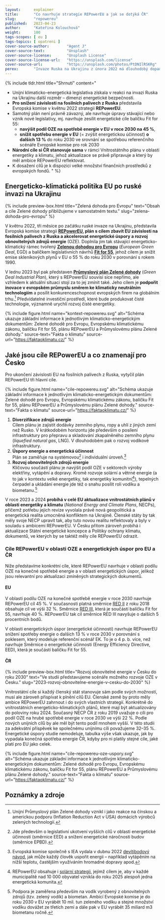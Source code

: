 ```yaml
---
layout:      explainer
title:       "Co navrhuje strategie REPowerEU a jak se dotýká ČR"
slug:        "repowereu"
published:   2023-04-23
author:      "Kateřina Kolouchová"
weight:      100
tags-scopes: [ eu ]
tags-topics: [ opatreni ]
cover-source-author:        "Agent J"
cover-source-text:          "Unsplash"
cover-source-license:       "Unsplash License"
cover-source-license-url:   "https://unsplash.com/license"
cover-source-url:           "https://unsplash.com/photos/PtDNIlRSKRg"
perex:       "Invaze Ruska na Ukrajinu z února 2022 má dlouhodobý dopad na energeticko-klimatické politiky EU. Zesiluje již probíhající energetickou krizi, ohrožuje evropskou energetickou bezpečnost a boří převládající paradigma fosilního plynu jako přechodného paliva na cestě ke klimatické neutralitě. Naplno se ukázalo, že energetická i klimatická krize mají společného jmenovatele – fosilní paliva. A tedy i společné řešení, kterým je nahrazení fosilních paliv čistými zdroji energie a investice do energetické účinnosti a úspor. Současnou krizi tak lze vnímat jako příležitost k větší evropské a národní energetické soběstačnosti a bezpečnosti, což povede ke snížení emisí skleníkových plynů a naplnění závazků Pařížské dohody."
---
```


{% include tldr.html
    title="Shrnutí"
    content="
- Unijní klimaticko-energetická legislativa získala v reakci na invazi Ruska na Ukrajinu další rozměr – dimenzi energetické bezpečnosti.
- **Pro snížení závislosti na fosilních palivech z Ruska** představila Evropská komise v květnu 2022 strategii **REPowerEU**.
- Samotný plán není právně závazný, ale navrhuje úpravy stávající nebo vznik nové legislativy, mj. navrhuje zesílit energetické cíle balíčku Fit for 55:
  - **navýšit podíl OZE na spotřebě energie v EU v roce 2030 na 45 %**,
  - **snížit spotřebu energie v EU** (= zvýšit energetickou účinnost) **o dalších 13 %** do roku 2030 ve srovnání se spotřebou referenčního scénáře Evropské komise pro rok 2030
- **Národní cíle si ČR stanovuje sama** v rámci Vnitrostátního plánu v oblasti energetiky a klimatu, jehož aktualizace se právě připravuje a který by měl ambice REPowerEU reflektovat.
- K dosažení cílů je k dispozici velké množství finančních prostředků z evropských fondů.
" %}

## Energeticko-klimatická politika EU po ruské invazi na Ukrajinu

{% include preview-box.html
    title="Zelená dohoda pro Evropu"
    text="Obsah a cíle Zelené dohody přibližujeme v samostatném textu."
    slug="zelena-dohoda-pro-evropu"
%}

V květnu 2022, tři měsíce po začátku ruské invaze na Ukrajinu, představila Evropská komise strategii **[REPowerEU](https://eur-lex.europa.eu/legal-content/CS/TXT/HTML/?uri=CELEX:52022DC0230), plán s cílem zbavit EU závislosti na fosilních palivech z Ruska a akcelerovat energetické úspory a rozvoj obnovitelných zdrojů energie** (OZE). Doplnila jím tak stávající energeticko-klimatický rámec tvořený [**Zelenou dohodou pro Evropu**](https://eur-lex.europa.eu/legal-content/CS/TXT/?qid=1576150542719&uri=COM%3A2019%3A640%3AFIN) (*European Green Deal*, EGD) a balíčkem legislativních návrhů [**Fit for 55**](/infografiky/fit-for-55), jehož cílem je snížit emise skleníkových plynů v EU o 55 % do roku 2030 v porovnání s rokem 1990.

V lednu 2023 byl pak představen [**Průmyslový plán Zelené dohody**](https://eur-lex.europa.eu/legal-content/CS/TXT/HTML/?uri=CELEX:52023DC0062&from=CS) (*Green Deal Industrial Plan*), který s  REPowerEU souvisí sice nepřímo, ale vzhledem k aktuální situaci stojí za to jej zmínit také. Jeho cílem je **podpořit inovace v evropském průmyslu směrem ke klimaticky neutrálním technologiím** a posílit konkurenceschopnost evropských firem na globálním trhu.[^gdip] Předvídatelné investiční prostředí, které bude produkovat čisté technologie, významně urychlí rozvoj čisté energetiky.

{% include figure.html
    name="kontext-repowereu.svg"
    alt="Schéma ukazuje základní informace k jednotlivým klimaticko-energetickým dokumentům: Zelené dohodě pro Evropu, Evropskému klimatickému zákonu, balíčku Fit for 55, plánu REPowerEU a Průmyslovému plánu Zelené dohody."
    source-text="Fakta o klimatu"
    source-url="https://faktaoklimatu.cz/"
%}

## Jaké jsou cíle REPowerEU a co znamenají pro Česko

Pro ukončení závislosti EU na fosilních palivech z Ruska, vytyčil plán REPowerEU tři hlavní cíle.

{% include figure.html
    name="cile-repowereu.svg"
    alt="Schéma ukazuje základní informace k jednotlivým klimaticko-energetickým dokumentům: Zelené dohodě pro Evropu, Evropskému klimatickému zákonu, balíčku Fit for 55, plánu REPowerEU a Průmyslovému plánu Zelené dohody."
    source-text="Fakta o klimatu"
    source-url="https://faktaoklimatu.cz/"
%}

1. **Diverzifikace zdrojů energie**  
    Cílem plánu je zajistit dodávky zemního plynu, ropy a uhlí z jiných zemí než Rusko. V krátkodobém horizontu jde především o posílení infrastruktury pro přepravu a skladování zkapalněného zemního plynu (*liquefied natural gas*, LNG). V dlouhodobém pak o rozvoj vodíkové infrastruktury.
2. **Úspory energie a energetická účinnost**  
    Plán se zaměřuje na systémovou[^opatreni-systemove] i individuální úroveň.[^opatreni-individualni]
3. **Rozvoj obnovitelných zdrojů energie**  
    Klíčovou součástí plánu je navýšit podíl OZE v sektorech výroby elektřiny, vytápění a dopravy. Kromě rozvoje solární a větrné energie (a to jak v kontextu velké energetiky, tak energetiky komunitní[^solarni-strategie]), tepelných čerpadel a ukládání energie jde též o snahu posílit roli vodíku a biometanu.[^vodik]

V roce 2023 a 2024 **probíhá v celé EU aktualizace vnitrostátních plánů v oblasti energetiky a klimatu** (*National Energy and Climate Plans*, NECPs), přičemž potřebu jejich revize vyvolala právě nová geopolitická a energetická realita umocněná konfliktem na Ukrajině. Členské státy by tak měly svoje NECP upravit tak, aby tuto novou realitu reflektovaly a byly v souladu s ambicemi REPowerEU. V Česku přitom zároveň probíhá i aktualizace Státní energetické koncepce a Politiky ochrany klimatu, dokumentů, ve kterých by se taktéž měly cíle REPowerEU odrazit.

### Cíle REPowerEU v oblasti OZE a energetických úspor pro EU a ČR

Níže představíme konkrétní cíle, které REPowerEU navrhuje v oblasti podílu OZE na konečné spotřebě energie a v oblasti energetických úspor, jelikož jsou relevantní pro aktualizaci zmíněných strategických dokumentů.

#### EU

V oblasti podílu OZE na konečné spotřebě energie v roce 2030 navrhuje REPowerEU cíl 45 %. V současnosti platná směrnice [RED II](https://eur-lex.europa.eu/legal-content/cs/TXT/?uri=CELEX:32018L2001) z roku 2018 obsahuje cíl ve výši 32 %. Směrnice [RED III](https://eur-lex.europa.eu/legal-content/CS/TXT/?uri=CELEX%3A52021PC0557), která je součástí balíčku Fit for 55, navrhuje 40 %. REPowerEU tak cíl směrnice RED III navyšuje o dalších 5 procentních bodů.

V oblasti energetických úspor (energetické účinnosti) navrhuje REPowerEU snížení spotřeby energie o dalších 13 % v roce 2030 v porovnání s poklesem, který modeluje referenční scénář EK. To je o 4 p. b. více, než navrhuje Směrnice o energetické účinnosti (Energy Efficiency Directive, EED), která je součástí balíčku Fit for 55.

#### ČR

{% include preview-box.html
    title="Rozvoj obnovitelné energie v Česku do roku 2030"
    text="Ve studii představujeme scénáře možného rozvoje OZE v Česku."
    slug="2023-rozvoj-obnovitelne-energie-v-cesku-do-2030"
%}

Vnitrostátní cíle si každý členský stát stanovuje sám podle svých možností, musí ale zároveň přispívat k plnění cílů EU. Členské země by proto měly ambice REPowerEU zahrnout i do svých vlastních strategií. Konkrétně do vnitrostátních energeticko-klimatických plánů, které mají být aktualizovány do poloviny roku 2024. 
Současný NECP ČR z roku 2019 uvažuje o cíli pro podíl OZE na hrubé spotřebě energie v roce 2030 ve výši 22 %. Podle nových unijních cílů by ale měl být tento podíl mnohem vyšší. V této studii za adekvátní příspěvek ke společnému unijnímu cíli považujeme 32–35 %. Energetické úspory studie nemodeluje, tabulka výše však ukazuje, jak by vypadala konečná spotřeba energie ČR, kdyby pro ni platily stejné cíle, jaké platí pro EU jako celek.

{% include figure.html
    name="cile-repowereu-oze-uspory.svg"
    alt="Schéma ukazuje základní informace k jednotlivým klimaticko-energetickým dokumentům: Zelené dohodě pro Evropu, Evropskému klimatickému zákonu, balíčku Fit for 55, plánu REPowerEU a Průmyslovému plánu Zelené dohody."
    source-text="Fakta o klimatu"
    source-url="https://faktaoklimatu.cz/"
%}


## Poznámky a zdroje

[^energeticka-krize]: Energetická krize začala už v roce 2021, a to v důsledku následujících faktorů: nečekaně rychlá obnova ekonomiky po pandemii; počasí (především sucho); údržba – a tedy dočasné odstavení – jaderných elektráren; a cílené omezování dodávek plynu ze strany Ruska. Více k tématu např. na [stránkách IEA](https://www.iea.org/topics/global-energy-crisis).
[^gdip]: Unijní Průmyslový plán Zelené dohody vznikl i jako reakce na čínskou a americkou podporu (Inflation Reduction Act v USA) domácích výrobců zelených technologií.
[^opatreni-systemove]: Jde především o legislativní ukotvení vyšších cílů v oblasti energetické účinnosti (směrnice EED) a snížení energetické náročnosti budov (směrnice EPBD).
[^opatreni-individualni]: Evropská komise společně s IEA vydala v dubnu 2022 [devítibodový návod](https://www.iea.org/reports/playing-my-part), jak může každý člověk uspořit energii – například vytápěním na nižší teplotu, častějším využíváním hromadné dopravy apod.
[^solarni-strategie]: REPowerEU obsahuje i [solární strategii](https://eur-lex.europa.eu/legal-content/CS/TXT/HTML/?uri=CELEX:52022DC0221&from=EN), jejímž cílem je, aby v každé municipalitě nad 10 000 obyvatel vznikla do roku 2025 alespoň jedna energetická komunita.
[^vodik]: Podpora je zaměřena především na vodík vyrobený z obnovitelných zdrojů (tzv. zelený vodík) a biometan. Ambicí Evropské komise je do roku 2030 v EU vyrábět 10 mil. tun zeleného vodíku a stejné množství vodíku dovážet ze třetích zemí a dále pak v EU vyrábět 35 miliard m3 biometanu ročně.
